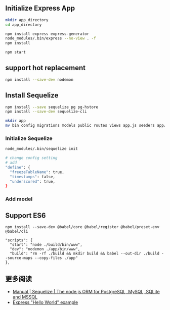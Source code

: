 ## Initialize Express App
```bash
mkdir app_directory
cd app_directory

npm install express express-generator
node_modules/.bin/express --no-view . -f
npm install

npm start
```

## support hot replacement
```bash
npm install --save-dev nodemon
```

## Install Sequelize
```bash
npm install --save sequelize pg pg-hstore
npm install --save-dev sequelize-cli

mkdir app
mv bin config migrations models public routes views app.js seeders app/
```

### Initialize Sequelize
```bash
node_modules/.bin/sequelize init

# change config setting
# add
"define": {
  "freezeTableName": true,
  "timestamps": false,
  "underscored": true,
}
```

### Add model

## Support ES6
```
npm install --save-dev @babel/core @babel/register @babel/preset-env @babel/cli

"scripts": {
  "start": "node ./build/bin/www",
  "dev": "nodemon ./app/bin/www",
  "build": "rm -rf ./build && mkdir build && babel --out-dir ./build --source-maps --copy-files ./app"
},
```

## 更多阅读
- [Manual | Sequelize | The node.js ORM for PostgreSQL, MySQL, SQLite and MSSQL](http://docs.sequelizejs.com/)
- [Express "Hello World" example](https://expressjs.com/en/starter/hello-world.html)
